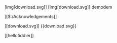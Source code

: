 [img[download.svg]]
[img[download.svg]]
demodem

[[$:/Acknowledgements]]


[[download.svg]]
{{download.svg}}



[[hellotiddler]]